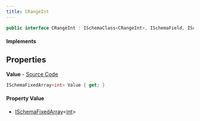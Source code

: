 ```yaml
---
title: CRangeInt
---
```


```csharp
public interface CRangeInt : ISchemaClass<CRangeInt>, ISchemaField, ISchemaClass, INativeHandle
```

#### Implements

## Properties

**Value** - [Source Code](https://github.com/swiftly-solution/swiftlys2/blob/main/managed/src/SwiftlyS2.Generated/Schemas/Interfaces/CRangeInt.cs#L16)

```csharp
ISchemaFixedArray<int> Value { get; }
```

#### Property Value

- [ISchemaFixedArray](/docs/api/shared/schemas/ischemafixedarray-1)<[int](https://learn.microsoft.com/dotnet/api/system.int32)>


